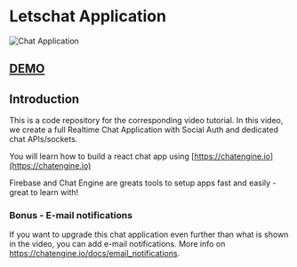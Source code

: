 # Letschat Application

![Chat Application](https://i.ibb.co/GJwyy9m/Bv9-Js3-QLOLY-HD.jpg)

<h2><a href="https://letschatcode-with-onye.netlify.app/"> DEMO</a></h2>

## Introduction

This is a code repository for the corresponding video tutorial. In this video, we create a full Realtime Chat Application with Social Auth and dedicated chat APIs/sockets.

You will learn how to build a react chat app using [https://chatengine.io](https://chatengine.io)

Firebase and Chat Engine are greats tools to setup apps fast and easily - great to learn with!

### Bonus - E-mail notifications

If you want to upgrade this chat application even further than what is shown in the video, you can add e-mail notifications. More info on https://chatengine.io/docs/email_notifications.
